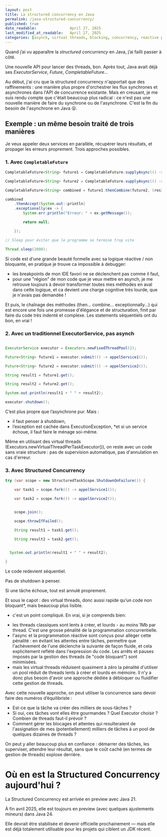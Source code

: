 ```yaml
---
layout: post
title: La structured concurrency en Java
permalink: /java-structured-concurrency/
published: true
date_readable:               April 27, 2025
last_modified_at_readable:   April 27, 2025
categories: [asynch, virtual threads, blocking, concurrency, reactive programming]
---
```


Quand j’ai vu apparaître la *structured concurrency* en Java, j’ai failli passer à côté.  

Une nouvelle API pour lancer des threads, bon. Après tout, Java avait déjà ses *ExecutorService*, *Future*, *CompletableFuture*...

Au début, j'ai cru que la structured concurrency n'apportait que des raffinements : une manière plus propre d'orchestrer les flux synchrones et asynchrones dans l'API de concurrence existante.
Mais en creusant, je me suis rendu compte que c'était beaucoup plus radical : ce n'est pas une nouvelle manière de faire du synchrone ou de l'asynchrone. C'est la fin du besoin de l'asynchrone en Java 😮.

## Exemple : un même besoin traité de trois manières

Je veux appeler deux services en parallèle, récupérer leurs résultats, et propager les erreurs proprement. Trois approches possibles.

### 1. Avec `CompletableFuture`

```java
CompletableFuture<String> future1 = CompletableFuture.supplyAsync(() -> appelService1());

CompletableFuture<String> future2 = CompletableFuture.supplyAsync(() -> appelService2());

CompletableFuture<String> combined = future1.thenCombine(future2, (res1, res2) -> res1 + " " + res2);

combined
    .thenAccept(System.out::println)
    .exceptionally(ex -> {
        System.err.println("Erreur: " + ex.getMessage());

        return null;

    });

// Sleep pour éviter que le programme se termine trop vite

Thread.sleep(2000);
```

Si code est d'une grande beauté formelle avec sa logique réactive / non bloquante, en pratique je trouve ca impossible à debugger:

* les breakpoints de mon IDE favori ne se déclenchent pas comme il faut,
* pour une "région" de mon code que je veux mettre en asynch, je me retrouve toujours à devoir transformer toutes mes méthodes en aval dans cette logique, et ca devient une charge cognitive très lourde, que je n'avais pas demandée !

Et puis, le chaînage des méthodes (then... combine... exceptionnally...) qui est encore une fois une promesse d'élégance et de structuration, finit par faire du code très indenté et complexe. Les statements séquentiels ont du bon, en vrai !

### 2. Avec un traditionnel ExecutorService, pas asynch

```java

ExecutorService executor = Executors.newFixedThreadPool(2);

Future<String> future1 = executor.submit(() -> appelService1());

Future<String> future2 = executor.submit(() -> appelService2());

String result1 = future1.get();

String result2 = future2.get();

System.out.println(result1 + " " + result2);

executor.shutdown();

```

C’est plus propre que l’asynchrone pur. Mais :

* il faut penser à shutdown,
* l’exception est cachée dans ExecutionException,
*et si un service échoue, il faut faire le ménage soi-même.

Même en utilisant des virtual threads (Executors.newVirtualThreadPerTaskExecutor()), on reste avec un code sans vraie structure : pas de supervision automatique, pas d'annulation en cas d'erreur.


### 3. Avec Structured Concurrency

```java
try (var scope = new StructuredTaskScope.ShutdownOnFailure()) {

    var task1 = scope.fork(() -> appelService1());

    var task2 = scope.fork(() -> appelService2());


    scope.join();

    scope.throwIfFailed();

    String result1 = task1.get();

    String result2 = task2.get();
  

  System.out.println(result1 + " " + result2);

}
```
Le code redevient séquentiel.

Pas de shutdown à penser.

Si une tâche échoue, tout est annulé proprement.

Et sous le capot : des virtual threads, donc aussi rapide qu’un code non bloquant*, mais beaucoup plus lisible.

* c'est un point compliqué. En vrai, si je comprends bien:
- les threads classiques sont lents à créer, et lourds - au moins 1Mb par thread. C'est une grosse pénalité de la programmation concurrentielle.
- l'async et la programmation réactive sont conçus pour alléger cette pénalité : en évitant les attentes entre tâches, permettre que l'achèvement de l'une déclenche la suivante de façon fluide, et cela explicitement reflété dans l'expression du code. Les arrêts et pauses imposés par la gestion des threads (le "code bloquant") sont minimisées.
- mais les virtual threads réduisent quasiment à zéro la pénalité d'utiliser un pool réduit de threads lents à créer et lourds en mémoire. Il n'y a donc plus besoin d'avoir une approche dédiée à débloquer ou fluidifier cette gestion de threads.

Avec cette nouvelle approche, on peut utiliser la concurrence sans devoir faire des numéros d’équilibriste :

* Est-ce que la tâche va créer des milliers de sous-tâches ?
* Si oui, ces tâches vont elles être gourmandes ? Quel Executor choisir ?  Combien de threads faut-il prévoir ?
* Comment gérer les blocages et attentes qui resulteraient de l'assignation de mes (potentiellement) milliers de tâches à un pool de quelques dizaines de threads ?

On peut y aller beaucoup plus en confiance : démarrer des tâches, les superviser, attendre leur résultat, sans que le coût caché (en termes de gestion de threads) explose derrière.

# Où en est la Structured Concurrency aujourd'hui ?

La Structured Concurrency est arrivée en preview avec Java 21.

À fin avril 2025, elle est toujours en preview (avec quelques ajustements mineurs) dans Java 24.

Elle devrait être stabilisée et devenir officielle prochainement — mais elle est déjà totalement utilisable pour les projets qui ciblent un JDK récent.
